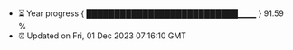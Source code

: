 - ⏳ Year progress { ███████████████████████████▁▁▁ } 91.59 %
- ⏰ Updated on Fri, 01 Dec 2023 07:16:10 GMT

